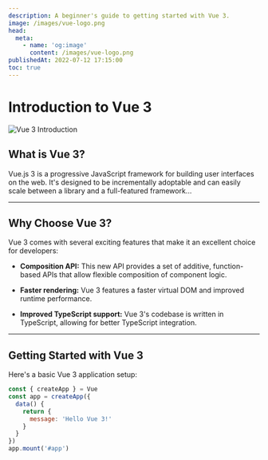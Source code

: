 ```yaml
---
description: A beginner's guide to getting started with Vue 3.
image: /images/vue-logo.png
head:
  meta:
    - name: 'og:image'
      content: /images/vue-logo.png
publishedAt: 2022-07-12 17:15:00
toc: true
---
```

# Introduction to Vue 3

![Vue 3 Introduction](/images/vue-logo.png)

## What is Vue 3?

Vue.js 3 is a progressive JavaScript framework for building user interfaces on the web. It's designed to be incrementally adoptable and can easily scale between a library and a full-featured framework...

---

## Why Choose Vue 3?

Vue 3 comes with several exciting features that make it an excellent choice for developers:

* **Composition API:** This new API provides a set of additive, function-based APIs that allow flexible composition of component logic.
  
* **Faster rendering:** Vue 3 features a faster virtual DOM and improved runtime performance.

* **Improved TypeScript support:** Vue 3's codebase is written in TypeScript, allowing for better TypeScript integration.

---

## Getting Started with Vue 3

Here's a basic Vue 3 application setup:

```javascript
const { createApp } = Vue
const app = createApp({
  data() {
    return {
      message: 'Hello Vue 3!'
    }
  }
})
app.mount('#app')
```
